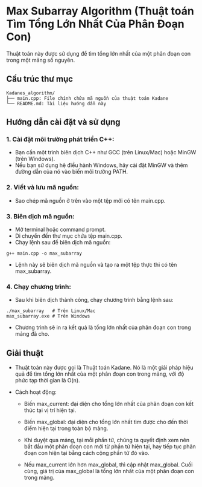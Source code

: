 # Max Subarray Algorithm (Thuật toán Tìm Tổng Lớn Nhất Của Phân Đoạn Con)

Thuật toán này được sử dụng để tìm tổng lớn nhất của một phân đoạn con trong một mảng số nguyên.

## Cấu trúc thư mục

```angular2html
Kadanes_algorithm/
├── main.cpp: File chính chứa mã nguồn của thuật toán Kadane
└── README.md: Tài liệu hướng dẫn này
```


## Hướng dẫn cài đặt và sử dụng

### 1. Cài đặt môi trường phát triển C++:

- Bạn cần một trình biên dịch C++ như GCC (trên Linux/Mac) hoặc MinGW (trên Windows).
- Nếu bạn sử dụng hệ điều hành Windows, hãy cài đặt MinGW và thêm đường dẫn của nó vào biến môi trường PATH.

### 2. Viết và lưu mã nguồn:

- Sao chép mã nguồn ở trên vào một tệp mới có tên main.cpp.

### 3. Biên dịch mã nguồn:

- Mở terminal hoặc command prompt.
- Di chuyển đến thư mục chứa tệp main.cpp.
- Chạy lệnh sau để biên dịch mã nguồn:
```
g++ main.cpp -o max_subarray
```
- Lệnh này sẽ biên dịch mã nguồn và tạo ra một tệp thực thi có tên max_subarray.

### 4. Chạy chương trình:

- Sau khi biên dịch thành công, chạy chương trình bằng lệnh sau:
```
./max_subarray   # Trên Linux/Mac
max_subarray.exe # Trên Windows
```
- Chương trình sẽ in ra kết quả là tổng lớn nhất của phân đoạn con trong mảng đã cho.

## Giải thuật

- Thuật toán này được gọi là Thuật toán Kadane. Nó là một giải pháp hiệu quả để tìm tổng lớn nhất của một phân đoạn con trong mảng, với độ phức tạp thời gian là O(n).

- Cách hoạt động:

  - Biến max_current: đại diện cho tổng lớn nhất của phân đoạn con kết thúc tại vị trí hiện tại.

  - Biến max_global: đại diện cho tổng lớn nhất tìm được cho đến thời điểm hiện tại trong toàn bộ mảng.

  - Khi duyệt qua mảng, tại mỗi phần tử, chúng ta quyết định xem nên bắt đầu một phân đoạn con mới từ phần tử hiện tại, hay tiếp tục phân đoạn con hiện tại bằng cách cộng phần tử đó vào.

   - Nếu max_current lớn hơn max_global, thì cập nhật max_global. Cuối cùng, giá trị của max_global là tổng lớn nhất của một phân đoạn con trong mảng.


